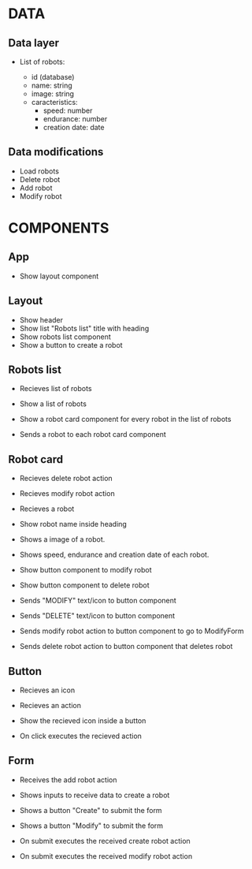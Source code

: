# DATA

## Data layer

- List of robots:

  - id (database)
  - name: string
  - image: string
  - caracteristics:
    - speed: number
    - endurance: number
    - creation date: date

## Data modifications

- Load robots
- Delete robot
- Add robot
- Modify robot

# COMPONENTS

## App

- Show layout component

## Layout

- Show header
- Show list "Robots list" title with heading
- Show robots list component
- Show a button to create a robot

## Robots list

- Recieves list of robots

- Show a list of robots
- Show a robot card component for every robot in the list of robots

- Sends a robot to each robot card component

## Robot card

- Recieves delete robot action
- Recieves modify robot action

- Recieves a robot

- Show robot name inside heading
- Shows a image of a robot.
- Shows speed, endurance and creation date of each robot.

- Show button component to modify robot
- Show button component to delete robot

- Sends "MODIFY" text/icon to button component
- Sends "DELETE" text/icon to button component

- Sends modify robot action to button component to go to ModifyForm
- Sends delete robot action to button component that deletes robot

## Button

- Recieves an icon
- Recieves an action

- Show the recieved icon inside a button

- On click executes the recieved action

## Form

- Receives the add robot action
- Shows inputs to receive data to create a robot

- Shows a button "Create" to submit the form
- Shows a button "Modify" to submit the form

- On submit executes the received create robot action
- On submit executes the received modify robot action
